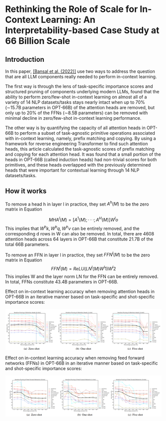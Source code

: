 # Rethinking the Role of Scale for In-Context Learning: An Interpretability-based Case Study at 66 Billion Scale

## Introduction

In this paper, [\[Bansal et al. (2022)\]](https://arxiv.org/abs/2212.09095) use two ways to address the question that are all LLM components really needed to perform in-context learning. 

The first way is through the lens of task-specific importance scores and structured pruning of components underlying modern LLMs, found that  the ability to perform zero/few-shot in-context learning on almost all of a variety of 14 NLP datasets/tasks stays nearly intact when up to 70% (∼15.7B parameters in OPT-66B) of the attention heads are removed, but only up to 20% of the FFNs (∼8.5B parameters) can be removed with minimal decline in zero/few-shot in-context learning performance. 

The other way is by quantifying the capacity of all attention heads in OPT-66B to perform a subset of task-agnostic primitive operations associated with in-context learning, namely, prefix matching and copying. By using a framework for reverse engineering Transformer to find such attention heads, this article calculated the task-agnostic scores of prefix matching and copying for each attention head. It was found that a small portion of the heads in OPT-66B (called induction heads) had non-trivial scores for both primitives, and these heads overlapped with the previously determined heads that were important for contextual learning through 14 NLP datasets/tasks.

## How it works

To remove a head h in layer l in practice, they set $A^h(M)$ to be the zero matrix in Equation

$$
MHA^l(M) = [A^1(M); · · · ; A^H(M)]W^lo
$$
This implies that $W^hk,W^hq,W^hv$ can be entirely removed, and the corresponding d rows in W can also be removed. In total, there are 4608 attention heads across 64 layers in OPT-66B that constitute 21.7B of the total 66B parameters.



To remove an FFN in layer l in practice, they set $FFN^l(M)$ to be the zero matrix in Equation
$$
FFN^l(M) = ReLU(LN^l(M)W^l1)W^l2
$$
This implies W and the layer norm LN for the FFN can be entirely removed. In total, FFNs constitute 43.4B parameters in OPT-66B.



Effect on in-context learning accuracy when removing attention heads in OPT-66B in an iterative manner based on task-specific and shot-specific importance scores: 

![](./163139.png)

Effect on in-context learning accuracy when removing feed forward networks (FFNs) in OPT-66B in an iterative manner based on task-specific and shot-specific importance scores:

![](./163204.png)

